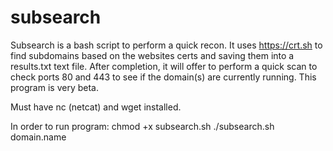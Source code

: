 # subsearch
Subsearch is a bash script to perform a quick recon. It uses https://crt.sh to find subdomains based on the websites certs and saving them into a results.txt text file. After completion, it will offer to perform a quick scan to check ports 80 and 443 to see if the domain(s) are currently running. This program is very beta.

Must have nc (netcat) and wget installed.

In order to run program:
chmod +x subsearch.sh
./subsearch.sh domain.name
